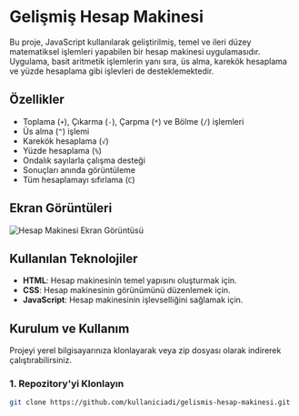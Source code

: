 # Gelişmiş Hesap Makinesi

Bu proje, JavaScript kullanılarak geliştirilmiş, temel ve ileri düzey matematiksel işlemleri yapabilen bir hesap makinesi uygulamasıdır. Uygulama, basit aritmetik işlemlerin yanı sıra, üs alma, karekök hesaplama ve yüzde hesaplama gibi işlevleri de desteklemektedir.

## Özellikler

- Toplama (`+`), Çıkarma (`-`), Çarpma (`*`) ve Bölme (`/`) işlemleri
- Üs alma (`^`) işlemi
- Karekök hesaplama (`√`)
- Yüzde hesaplama (`%`)
- Ondalık sayılarla çalışma desteği
- Sonuçları anında görüntüleme
- Tüm hesaplamayı sıfırlama (`C`)

## Ekran Görüntüleri

![Hesap Makinesi Ekran Görüntüsü](path-to-screenshot.png)

## Kullanılan Teknolojiler

- **HTML**: Hesap makinesinin temel yapısını oluşturmak için.
- **CSS**: Hesap makinesinin görünümünü düzenlemek için.
- **JavaScript**: Hesap makinesinin işlevselliğini sağlamak için.

## Kurulum ve Kullanım

Projeyi yerel bilgisayarınıza klonlayarak veya zip dosyası olarak indirerek çalıştırabilirsiniz.

### 1. Repozitory'yi Klonlayın

```bash
git clone https://github.com/kullaniciadi/gelismis-hesap-makinesi.git
